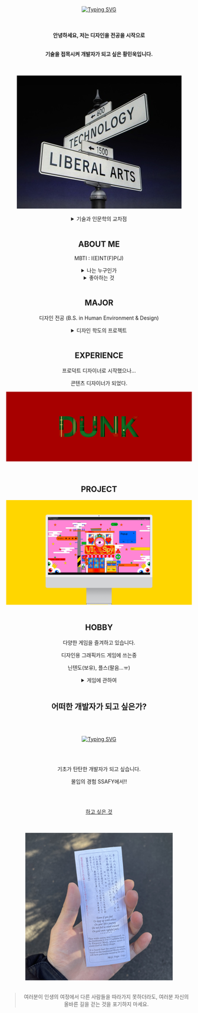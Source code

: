 <div align="center">
<br/>

[![Typing SVG](https://readme-typing-svg.demolab.com?font=Roboto&weight=700&size=30&color=029C3B&center=true&vCenter=true&multiline=true&random=false&width=435&height=100&lines=HELLO%2C+MY+NAME+IS;MINUK+HWANG)](https://git.io/typing-svg)

<br/>

<h4> 안녕하세요, 저는 디자인을 전공을 시작으로

<br/> 기술을 접목시켜 개발자가 되고 싶은 황민욱입니다. </h4>

<br/>

![인문학과 기술의 교차점](./assets/technologyliberalarts.jpg)

<details>
  <summary>기술과 인문학의 교차점</summary>
    <div style="display: flex; justify-content:center;">
        <img src="./assets/RGB.png" alt="rgb" style="margin-right:10px;"/>
        <img src="./assets/one.png" alt="one"/>
    </div>
    <h4>
    흰색 빛을 나타내는 사람
    </h4>
    세상에는 여러 가지 색의 빛이 있습니다. 
    <br/>
    다양한 색의 빛들을 모두 합치면 흰색의 빛이 나옵니다.
    <br/>
    다양한 색들이 합쳐져 흰색을 이루듯이, 다방면의 지식을 융합하여 성장하고 싶습니다.
    <br/>
</details>

<br/>

## ABOUT ME

MBTI : I(E)NT(F)P(J)

<details>
  <summary>나는 누구인가</summary>
    <img src="./assets/mbti.png" alt="mbti" />
</details>

<details>
  <summary>좋아하는 것</summary>
    <div style="display:flex; flex-direction:column; justify-contents:center;">
        <img src="./assets/crayon.gif" alt="rgb" style="width:400px; margin-bottom:15px;"/>
        <img src="./assets/macdonald.png" alt="hamburger"/>
    </div>
</details>

<br/>

## MAJOR

디자인 전공 (B.S. in Human Environment & Design)

<details>
  <summary>디자인 학도의 프로젝트</summary>
    <div style="display:flex; flex-direction:column; justify-contents:center;">
        <a href = "https://youtu.be/DMmyWvAcLIQ?si=Y0aP64kB2AHGZ-4C">
            <img src="./assets/p0.png" alt="p0" style="margin-bottom:15px;"/>
        </a>
        <img src="./assets/p1.png" alt="p1" style="margin-bottom:15px;"/>
        <a href = "https://youtu.be/ZSjliGWl3pg?si=DzkJWOUN1gCITFZy">
            <img src="./assets/interior.png" alt="p3" style="margin-bottom:15px;"/>
        </a>
        <img src="./assets/p3.png" alt="p3" style="margin-bottom:15px;"/>
        <img src="./assets/p4.png" alt="p4" style="margin-bottom:15px;"/>
        <img src="./assets/p5.png" alt="p5" style="margin-bottom:15px;"/>
    </div>
    <h4>
    흰색 빛을 나타내는 사람
    </h4>
    세상에는 여러 가지 색의 빛이 있습니다. 
    <br/>
    다양한 색의 빛들을 모두 합치면 흰색의 빛이 나옵니다.
    <br/>
    다양한 색들이 합쳐져 흰색을 이루듯이, 다방면의 지식을 융합하여 성장하고 싶습니다.
    <br/>
</details>

<br/>

## EXPERIENCE

프로덕트 디자이너로 시작했으나...

콘텐츠 디자이너가 되었다.

![dunk](./assets/dunk.png)

<br/>

## PROJECT

<div>
    <a href="https://youtu.be/FHOyQGZ7Fbk?si=BbkwUqKXtkPBbXQA">
        <img src="./assets/ui-spy.png" alt="ui-spy" />
    </a>
</div>

<br/>

## HOBBY

다양한 게임을 즐겨하고 있습니다.

디자인용 그래픽카드 게임에 쓰는중

닌텐도(보유), 플스(팔음...ㅠ)

<details>
  <summary>게임에 관하여</summary>
    <div style="display:flex; flex-direction:column; justify-contents:center;">
        <img src="./assets/horror.png" alt="p1" style="margin-bottom:15px;"/>
        <img src="./assets/supermario.jpg" alt="p2" style="margin-bottom:15px;"/>
        <img src="./assets/gta6.png" alt="p2" style="margin-bottom:15px;"/>
    </div>
</details>

<br/>

## 어떠한 개발자가 되고 싶은가?

<br/>
<br/>

[![Typing SVG](https://readme-typing-svg.demolab.com?font=Roboto&weight=700&size=30&pause=500&color=EB3400FF&background=FFFFFF00&center=true&vCenter=true&random=false&width=435&lines=FRONT+END;BACK+END;FULL+STACK)](https://git.io/typing-svg)

<br/>
<br/>

기초가 탄탄한 개발자가 되고 싶습니다.

몰입의 경험 SSAFY에서!!

<br/>
<br/>

[하고 싶은 것](https://minuk-card.vercel.app/)

<br/>
<br/>

<img src="./assets/omikuji.jpg" alt="rgb" style="width:400px;"/>

<br/>
<br/>

> 여러분이 인생의 여정에서 다른 사람들을 따라가지 못하더라도, 여러분 자신의 올바른 길을 걷는 것을 포기하지 마세요.

<br/>

</div>
